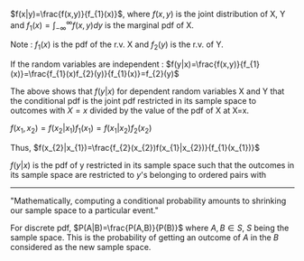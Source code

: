 $f(x|y)=\frac{f(x,y)}{f_{1}(x)}$, where $f(x,y)$ is the joint distribution of X, Y and $f_{1}(x)=\int_{-\infty}^{\infty}f(x,y)dy$ is the marginal pdf of X.

Note : $f_{1}(x)$ is the pdf of the r.v. X and $f_{2}(y)$ is the r.v. of Y.

If the random variables are independent : $f(y|x)=\frac{f(x,y)}{f_{1}(x)}=\frac{f_{1}(x)f_{2}(y)}{f_{1}(x)}=f_{2}(y)$

The above shows that $f(y|x)$ for dependent random variables X and Y that the conditional pdf is the joint pdf restricted in its sample space to outcomes with $X=x$ divided by the value of the pdf of X at X=x.

$f(x_{1},x_{2})=f(x_{2}|x_{1})f_{1}(x_{1})=f(x_{1}|x_{2})f_{2}(x_{2})$

Thus, $f(x_{2}|x_{1})=\frac{f_{2}(x_{2})f(x_{1}|x_{2})}{f_{1}(x_{1})}$

$f(y|x)$ is the pdf of y restricted in its sample space such that the outcomes in its sample space are restricted to $y$'s belonging to ordered pairs with 

---

"Mathematically, computing a conditional probability amounts to shrinking our sample space to a particular event."

For discrete pdf, $P(A|B)=\frac{P(A,B)}{P(B)}$ where $A,B\in S$, $S$ being the sample space. This is the probability of getting an outcome of $A$ in the $B$ considered as the new sample space.

